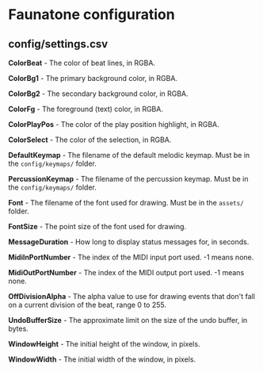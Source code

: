 # Faunatone configuration

## config/settings.csv

**ColorBeat** - The color of beat lines, in RGBA.

**ColorBg1** - The primary background color, in RGBA.

**ColorBg2** - The secondary background color, in RGBA.

**ColorFg** - The foreground (text) color, in RGBA.

**ColorPlayPos** - The color of the play position highlight, in RGBA.

**ColorSelect** - The color of the selection, in RGBA.

**DefaultKeymap** - The filename of the default melodic keymap. Must be in the
`config/keymaps/` folder.

**PercussionKeymap** - The filename of the percussion keymap. Must be in the
`config/keymaps/` folder.

**Font** - The filename of the font used for drawing. Must be in the `assets/`
folder.

**FontSize** - The point size of the font used for drawing.

**MessageDuration** - How long to display status messages for, in seconds.

**MidiInPortNumber** - The index of the MIDI input port used. -1 means none.

**MidiOutPortNumber** - The index of the MIDI output port used. -1 means none.

**OffDivisionAlpha** - The alpha value to use for drawing events that don't
fall on a current division of the beat, range 0 to 255.

**UndoBufferSize** - The approximate limit on the size of the undo buffer, in bytes.

**WindowHeight** - The initial height of the window, in pixels.

**WindowWidth** - The initial width of the window, in pixels.
